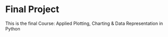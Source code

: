 # Final Project

This is the final Course: Applied Plotting, Charting &amp; Data Representation in Python
